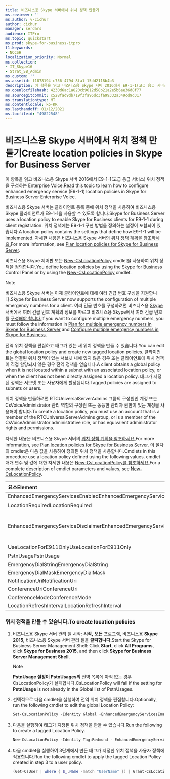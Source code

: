```yaml
---
title: 비즈니스용 Skype 서버에서 위치 정책 만들기
ms.reviewer: ''
ms.author: v-cichur
author: cichur
manager: serdars
audience: ITPro
ms.topic: quickstart
ms.prod: skype-for-business-itpro
f1.keywords:
- NOCSH
localization_priority: Normal
ms.collection:
- IT_Skype16
- Strat_SB_Admin
ms.custom: ''
ms.assetid: f1878194-c756-4794-8fa1-15dd2118b4b3
description: 이 항목을 읽고 비즈니스용 Skype 서버 2016에서 E9-1-1(고급 응급 서비스) 위치 정책을 구성하는 Enterprise Voice.
ms.openlocfilehash: 4230d6ac1a820cb9612d58b21a2e5b6ae36d8f77
ms.sourcegitcommit: c528fad9db719f3fa96dc3fa99332a349cd9d317
ms.translationtype: MT
ms.contentlocale: ko-KR
ms.lasthandoff: 01/12/2021
ms.locfileid: "49822548"
---
```

# <a name="create-location-policies-in-skype-for-business-server"></a><span data-ttu-id="f41be-103">비즈니스용 Skype 서버에서 위치 정책 만들기</span><span class="sxs-lookup"><span data-stu-id="f41be-103">Create location policies in Skype for Business Server</span></span>

<span data-ttu-id="f41be-104">이 항목을 읽고 비즈니스용 Skype 서버 2016에서 E9-1-1(고급 응급 서비스) 위치 정책을 구성하는 Enterprise Voice.</span><span class="sxs-lookup"><span data-stu-id="f41be-104">Read this topic to learn how to configure enhanced emergency service (E9-1-1) location policies in Skype for Business Server Enterprise Voice.</span></span> 

<span data-ttu-id="f41be-105">비즈니스용 Skype 서버는 클라이언트 등록 중에 위치 정책을 사용하여 비즈니스용 Skype 클라이언트가 E9-1-1을 사용할 수 있도록 합니다.</span><span class="sxs-lookup"><span data-stu-id="f41be-105">Skype for Business Server uses a location policy to enable Skype for Business clients for E9-1-1 during client registration.</span></span> <span data-ttu-id="f41be-106">위치 정책에는 E9-1-1 구현 방법을 정의하는 설정이 포함되어 있습니다.</span><span class="sxs-lookup"><span data-stu-id="f41be-106">A location policy contains the settings that define how E9-1-1 will be implemented.</span></span> <span data-ttu-id="f41be-107">자세한 내용은 비즈니스용 Skype 서버의 [위치 정책 계획을 참조하세요.](../../plan-your-deployment/enterprise-voice-solution/location-policies.md)</span><span class="sxs-lookup"><span data-stu-id="f41be-107">For more information, see [Plan location policies for Skype for Business Server](../../plan-your-deployment/enterprise-voice-solution/location-policies.md).</span></span>

<span data-ttu-id="f41be-108">비즈니스용 Skype 제어판 또는 [New-CsLocationPolicy](https://docs.microsoft.com/powershell/module/skype/new-cslocationpolicy?view=skype-ps) cmdlet을 사용하여 위치 정책을 정의합니다.</span><span class="sxs-lookup"><span data-stu-id="f41be-108">You define location policies by using the Skype for Business Control Panel or by using the [New-CsLocationPolicy](https://docs.microsoft.com/powershell/module/skype/new-cslocationpolicy?view=skype-ps) cmdlet.</span></span>

> [!NOTE]
> <span data-ttu-id="f41be-109">비즈니스용 Skype 서버는 이제 클라이언트에 대해 여러 긴급 번호 구성을 지원합니다.</span><span class="sxs-lookup"><span data-stu-id="f41be-109">Skype for Business Server now supports the configuration of multiple emergency numbers for a client.</span></span> <span data-ttu-id="f41be-110">여러 긴급 번호를 구성하려면 비즈니스용 [Skype](../../plan-your-deployment/enterprise-voice-solution/multiple-emergency-numbers.md) 서버에서 여러 긴급 번호 계획의 정보를 따르고 비즈니스용 Skype에서 여러 긴급 번호를 [구성해야 합니다.](configure-multiple-emergency-numbers.md)</span><span class="sxs-lookup"><span data-stu-id="f41be-110">If you want to configure multiple emergency numbers, you must follow the information in [Plan for multiple emergency numbers in Skype for Business Server](../../plan-your-deployment/enterprise-voice-solution/multiple-emergency-numbers.md) and [Configure multiple emergency numbers in Skype for Business](configure-multiple-emergency-numbers.md).</span></span> 

<span data-ttu-id="f41be-111">전역 위치 정책을 편집하고 태그가 있는 새 위치 정책을 만들 수 있습니다.</span><span class="sxs-lookup"><span data-stu-id="f41be-111">You can edit the global location policy and create new tagged location policies.</span></span> <span data-ttu-id="f41be-112">클라이언트는 연결된 위치 정책이 있는 서브넷 내에 있지 않은 경우 또는 클라이언트에 위치 정책이 직접 할당되지 않은 경우 전역 정책을 얻습니다.</span><span class="sxs-lookup"><span data-stu-id="f41be-112">A client obtains a global policy when it is not located within a subnet with an associated location policy, or when the client has not been directly assigned a location policy.</span></span> <span data-ttu-id="f41be-113">태그가 지정된 정책은 서브넷 또는 사용자에게 할당됩니다.</span><span class="sxs-lookup"><span data-stu-id="f41be-113">Tagged policies are assigned to subnets or users.</span></span> 

<span data-ttu-id="f41be-114">위치 정책을 만들하려면 RTCUniversalServerAdmins 그룹의 구성원인 계정 또는 CsVoiceAdministrator 관리 역할의 구성원 또는 동등한 관리자 권한이 있는 계정을 사용해야 합니다.</span><span class="sxs-lookup"><span data-stu-id="f41be-114">To create a location policy, you must use an account that is a member of the RTCUniversalServerAdmins group, or is a member of the CsVoiceAdministrator administrative role, or has equivalent administrator rights and permissions.</span></span>

<span data-ttu-id="f41be-115">자세한 내용은 비즈니스용 Skype 서버의 [위치 정책 계획을 참조하세요.](../../plan-your-deployment/enterprise-voice-solution/location-policies.md)</span><span class="sxs-lookup"><span data-stu-id="f41be-115">For more information, see [Plan location policies for Skype for Business Server](../../plan-your-deployment/enterprise-voice-solution/location-policies.md).</span></span> <span data-ttu-id="f41be-116">이 절차의 cmdlet은 다음 값을 사용하여 정의된 위치 정책을 사용합니다.</span><span class="sxs-lookup"><span data-stu-id="f41be-116">Cmdlets in this procedure use a location policy defined using the following values.</span></span> <span data-ttu-id="f41be-117">cmdlet 매개 변수 및 값에 대한 자세한 내용은 [New-CsLocationPolicy를 참조하세요.](https://docs.microsoft.com/powershell/module/skype/new-cslocationpolicy?view=skype-ps)</span><span class="sxs-lookup"><span data-stu-id="f41be-117">For a complete description of cmdlet parameters and values, see [New-CsLocationPolicy](https://docs.microsoft.com/powershell/module/skype/new-cslocationpolicy?view=skype-ps).</span></span>


| <span data-ttu-id="f41be-118">**요소**</span><span class="sxs-lookup"><span data-stu-id="f41be-118">**Element**</span></span>                               | <span data-ttu-id="f41be-119">**값**</span><span class="sxs-lookup"><span data-stu-id="f41be-119">**Value**</span></span>                                                                                                                                                                          |
|:------------------------------------------|:-----------------------------------------------------------------------------------------------------------------------------------------------------------------------------------|
| <span data-ttu-id="f41be-120">EnhancedEmergencyServicesEnabled</span><span class="sxs-lookup"><span data-stu-id="f41be-120">EnhancedEmergencyServicesEnabled</span></span>  <br/>   | <span data-ttu-id="f41be-121">**True**</span><span class="sxs-lookup"><span data-stu-id="f41be-121">**True**</span></span> <br/>                                                                                                                                                                     |
| <span data-ttu-id="f41be-122">LocationRequired</span><span class="sxs-lookup"><span data-stu-id="f41be-122">LocationRequired</span></span>  <br/>                   | <span data-ttu-id="f41be-123">**고지 사항**</span><span class="sxs-lookup"><span data-stu-id="f41be-123">**Disclaimer**</span></span> <br/>                                                                                                                                                               |
| <span data-ttu-id="f41be-124">EnhancedEmergencyServiceDisclaimer</span><span class="sxs-lookup"><span data-stu-id="f41be-124">EnhancedEmergencyServiceDisclaimer</span></span>  <br/> | <span data-ttu-id="f41be-125">회사 정책에 따라 위치를 설정해야 합니다.</span><span class="sxs-lookup"><span data-stu-id="f41be-125">Your company policy requires you to set a location.</span></span> <span data-ttu-id="f41be-126">위치를 설정하지 않은 경우 응급 서비스에서 응급 서비스를 찾을 수 없습니다.</span><span class="sxs-lookup"><span data-stu-id="f41be-126">If you do not set a location, emergency services will not be able to locate you in an emergency.</span></span> <span data-ttu-id="f41be-127">위치를 설정하세요.</span><span class="sxs-lookup"><span data-stu-id="f41be-127">Please set a location.</span></span>  <br/> |
| <span data-ttu-id="f41be-128">UseLocationForE911Only</span><span class="sxs-lookup"><span data-stu-id="f41be-128">UseLocationForE911Only</span></span>  <br/>             | <span data-ttu-id="f41be-129">**거짓**</span><span class="sxs-lookup"><span data-stu-id="f41be-129">**False**</span></span> <br/>                                                                                                                                                                    |
| <span data-ttu-id="f41be-130">PstnUsage</span><span class="sxs-lookup"><span data-stu-id="f41be-130">PstnUsage</span></span>  <br/>                          | <span data-ttu-id="f41be-131">**EmergencyUsage**</span><span class="sxs-lookup"><span data-stu-id="f41be-131">**EmergencyUsage**</span></span> <br/>                                                                                                                                                           |
| <span data-ttu-id="f41be-132">EmergencyDialString</span><span class="sxs-lookup"><span data-stu-id="f41be-132">EmergencyDialString</span></span>  <br/>                | <span data-ttu-id="f41be-133">**911**</span><span class="sxs-lookup"><span data-stu-id="f41be-133">**911**</span></span> <br/>                                                                                                                                                                      |
| <span data-ttu-id="f41be-134">EmergencyDialMask</span><span class="sxs-lookup"><span data-stu-id="f41be-134">EmergencyDialMask</span></span>  <br/>                  | <span data-ttu-id="f41be-135">**112**</span><span class="sxs-lookup"><span data-stu-id="f41be-135">**112**</span></span> <br/>                                                                                                                                                                      |
| <span data-ttu-id="f41be-136">NotificationUri</span><span class="sxs-lookup"><span data-stu-id="f41be-136">NotificationUri</span></span>  <br/>                    | <span data-ttu-id="f41be-137"><strong>sip:security@litwareinc.com</strong></span><span class="sxs-lookup"><span data-stu-id="f41be-137"><strong>sip:security@litwareinc.com</strong></span></span> <br/>                                                                                                                                 |
| <span data-ttu-id="f41be-138">ConferenceUri</span><span class="sxs-lookup"><span data-stu-id="f41be-138">ConferenceUri</span></span>  <br/>                      | <span data-ttu-id="f41be-139"><strong>sip:+14255550123@litwareinc.com</strong></span><span class="sxs-lookup"><span data-stu-id="f41be-139"><strong>sip:+14255550123@litwareinc.com</strong></span></span> <br/>                                                                                                                             |
| <span data-ttu-id="f41be-140">ConferenceMode</span><span class="sxs-lookup"><span data-stu-id="f41be-140">ConferenceMode</span></span>  <br/>                     | <span data-ttu-id="f41be-141">**twoway**</span><span class="sxs-lookup"><span data-stu-id="f41be-141">**twoway**</span></span> <br/>                                                                                                                                                                   |
| <span data-ttu-id="f41be-142">LocationRefreshInterval</span><span class="sxs-lookup"><span data-stu-id="f41be-142">LocationRefreshInterval</span></span>  <br/>            | <span data-ttu-id="f41be-143">**2**</span><span class="sxs-lookup"><span data-stu-id="f41be-143">**2**</span></span> <br/>                                                                                                                                                                        |

### <a name="to-create-location-policies"></a><span data-ttu-id="f41be-144">위치 정책을 만들 수 있습니다.</span><span class="sxs-lookup"><span data-stu-id="f41be-144">To create location policies</span></span>

1. <span data-ttu-id="f41be-145">비즈니스용 Skype 서버 관리 셸 시작: **시작,** **모든** 프로그램, 비즈니스용 **Skype 2015,** 비즈니스용 Skype 서버 관리 셸을 **클릭합니다.**</span><span class="sxs-lookup"><span data-stu-id="f41be-145">Start the Skype for Business Server Management Shell: Click **Start**, click **All Programs**, click **Skype for Business 2015**, and then click **Skype for Business Server Management Shell**.</span></span>

    > [!NOTE]
    > <span data-ttu-id="f41be-146">**PstnUsage 설정이 PstnUsages의** 전역 목록에 아직 없는 경우 CsLocationPolicy가 실패합니다.</span><span class="sxs-lookup"><span data-stu-id="f41be-146">CsLocationPolicy will fail if the setting for **PstnUsage** is not already in the Global list of PstnUsages.</span></span>

2. <span data-ttu-id="f41be-147">선택적으로 다음 cmdlet을 실행하여 전역 위치 정책을 편집합니다.</span><span class="sxs-lookup"><span data-stu-id="f41be-147">Optionally, run the following cmdlet to edit the global Location Policy:</span></span>

   ```powershell
   Set-CsLocationPolicy -Identity Global -EnhancedEmergencyServicesEnabled $true -LocationRequired "disclaimer" -EnhancedEmergencyServiceDisclaimer "Your company policy requires you to set a location. If you do not set a location emergency services will not be able to locate you in an emergency. Please set a location." -PstnUsage "emergencyUsage" -EmergencyDialString "911" -ConferenceMode "twoway" -ConferenceUri "sip:+14255550123@litwareinc.com" -EmergencyDialMask "112" NotificationUri "sip:security@litwareinc.com" -UseLocationForE911Only $true -LocationRefreshInterval 2
   ```

3. <span data-ttu-id="f41be-148">다음을 실행하여 태그가 지정된 위치 정책을 만들 수 있습니다.</span><span class="sxs-lookup"><span data-stu-id="f41be-148">Run the following to create a tagged Location Policy.</span></span>

   ```powershell
   New-CsLocationPolicy -Identity Tag:Redmond - EnhancedEmergencyServicesEnabled $true -LocationRequired "disclaimer" -EnhancedEmergencyServiceDisclaimer "Your company policy requires you to set a location. If you do not set a location emergency services will not be able to locate you in an emergency. Please set a location." -UseLocationForE911Only $false -PstnUsage "EmergencyUsage" -EmergencyDialString "911" -EmergencyDialMask "112" -NotificationUri "sip:security@litwareinc.com" -ConferenceUri "sip:+14255550123@litwareinc.com" -ConferenceMode "twoway" -LocationRefreshInterval 2
   ```

4. <span data-ttu-id="f41be-149">다음 cmdlet을 실행하여 3단계에서 만든 태그가 지정한 위치 정책을 사용자 정책에 적용합니다.</span><span class="sxs-lookup"><span data-stu-id="f41be-149">Run the following cmdlet to apply the tagged Location Policy created in step 3 to a user policy.</span></span>

   ```powershell
   (Get-CsUser | where { $_.Name -match "UserName" }) | Grant-CsLocationPolicy -PolicyName Redmond
   ```
